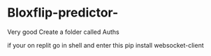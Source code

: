 # Bloxflip-predictor-
Very good
Create a folder called Auths


if your on replit go in shell and enter this
pip install websocket-client
